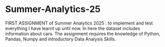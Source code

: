 # Summer-Analytics-25
 FIRST ASSIGNMENT of Summer Analytics 2025 : 
 to implement and test 
everything I have learnt up until now. In here the dataset  includes information about cars.
The assignment requires the knowledge of Python, Pandas, Numpy and introductory
Data Analysis Skills.
